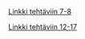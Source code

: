 [Linkki tehtäviin 7-8](https://github.com/FummiTaksi/full-stack-viikko1T7-8/blob/master/src/index.js)

[Linkki tehtäviin 12-17](https://github.com/FummiTaksi/unicafe/blob/master/src/index.js)

